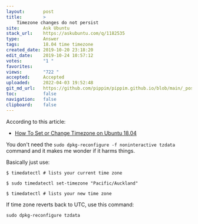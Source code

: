 ```yaml
---
layout:       post
title:        >
    Timezone changes do not persist
site:         Ask Ubuntu
stack_url:    https://askubuntu.com/q/1182535
type:         Answer
tags:         18.04 time timezone
created_date: 2019-10-20 23:18:20
edit_date:    2019-10-24 10:57:12
votes:        "1 "
favorites:    
views:        "722 "
accepted:     Accepted
uploaded:     2022-04-03 19:52:48
git_md_url:   https://github.com/pippim/pippim.github.io/blob/main/_posts/2019/2019-10-20-Timezone-changes-do-not-persist.md
toc:          false
navigation:   false
clipboard:    false
---
```


According to this article:

- [How To Set or Change Timezone on Ubuntu 18.04][1]

You don't need the `sudo dpkg-reconfigure -f noninteractive tzdata` command and it makes me wonder if it harms things.

Basically just use:

``` 
$ timedatectl # lists your current time zone

$ sudo timedatectl set-timezone "Pacific/Auckland"

$ timedatectl # lists your new time zone
```

If time zone reverts back to UTC, use this command:

``` 
sudo dpkg-reconfigure tzdata
```

  [1]: https://linuxize.com/post/how-to-set-or-change-timezone-on-ubuntu-18-04/

